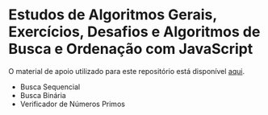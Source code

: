 # Estudos de Algoritmos Gerais, Exercícios, Desafios e Algoritmos de Busca e Ordenação com JavaScript

O material de apoio utilizado para este repositório está disponível [aqui](https://ic.unicamp.br/~mc102/aulas/aula11.pdf).
 
 - Busca Sequencial
 - Busca Binária
 - Verificador de Números Primos